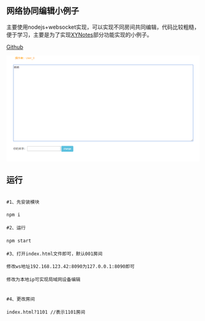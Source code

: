 ## 网络协同编辑小例子

主要使用nodejs+websocket实现，可以实现不同房间共同编辑，代码比较粗糙，便于学习，主要是为了实现[XYNotes](https://github.com/xygengcn/XYNotes)部分功能实现的小例子。

[Github](https://github.com/xygengcn/share-edit)

![](screenshot.png)

## 运行

```cmd

#1、先安装模块

npm i

#2、运行

npm start

#3、打开index.html文件即可，默认001房间

修改ws地址192.168.123.42:8090为127.0.0.1:8090即可

修改为本地ip可实现局域网设备编辑


#4、更改房间

index.html?1101 //表示1101房间

```